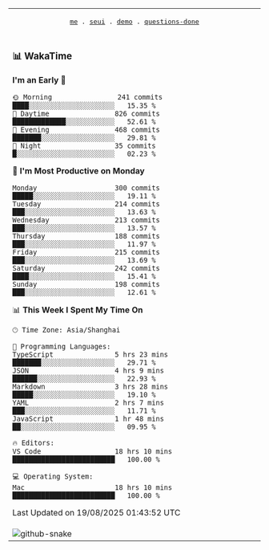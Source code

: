 
<div align="center">

<table>
<tr><td>
  <p align="center">
  <samp>
    <a href="https://github.com/seaeam/seaeam">me</a> .
    <a href="https://github.com/SeaMmMm/se-element">seui</a> .
    <a href="https://github.com/seaeam/project-demo">demo</a> .
    <a href="https://github.com/506-FETL/one-question-per-day">questions-done</a>
    
  </samp>
    </p>
</td></tr>

<tr><td>

### 📊 WakaTime

<!--START_SECTION:waka-->
**I'm an Early 🐤** 

```text
🌞 Morning                241 commits         ████░░░░░░░░░░░░░░░░░░░░░   15.35 % 
🌆 Daytime                826 commits         █████████████░░░░░░░░░░░░   52.61 % 
🌃 Evening                468 commits         ███████░░░░░░░░░░░░░░░░░░   29.81 % 
🌙 Night                  35 commits          █░░░░░░░░░░░░░░░░░░░░░░░░   02.23 % 
```
📅 **I'm Most Productive on Monday** 

```text
Monday                   300 commits         █████░░░░░░░░░░░░░░░░░░░░   19.11 % 
Tuesday                  214 commits         ███░░░░░░░░░░░░░░░░░░░░░░   13.63 % 
Wednesday                213 commits         ███░░░░░░░░░░░░░░░░░░░░░░   13.57 % 
Thursday                 188 commits         ███░░░░░░░░░░░░░░░░░░░░░░   11.97 % 
Friday                   215 commits         ███░░░░░░░░░░░░░░░░░░░░░░   13.69 % 
Saturday                 242 commits         ████░░░░░░░░░░░░░░░░░░░░░   15.41 % 
Sunday                   198 commits         ███░░░░░░░░░░░░░░░░░░░░░░   12.61 % 
```


📊 **This Week I Spent My Time On** 

```text
🕑︎ Time Zone: Asia/Shanghai

💬 Programming Languages: 
TypeScript               5 hrs 23 mins       ███████░░░░░░░░░░░░░░░░░░   29.71 % 
JSON                     4 hrs 9 mins        ██████░░░░░░░░░░░░░░░░░░░   22.93 % 
Markdown                 3 hrs 28 mins       █████░░░░░░░░░░░░░░░░░░░░   19.10 % 
YAML                     2 hrs 7 mins        ███░░░░░░░░░░░░░░░░░░░░░░   11.71 % 
JavaScript               1 hr 48 mins        ██░░░░░░░░░░░░░░░░░░░░░░░   09.95 % 

🔥 Editors: 
VS Code                  18 hrs 10 mins      █████████████████████████   100.00 % 

💻 Operating System: 
Mac                      18 hrs 10 mins      █████████████████████████   100.00 % 
```


 Last Updated on 19/08/2025 01:43:52 UTC
<!--END_SECTION:waka-->
</td></tr>

<tr><td>
  <img alt="github-snake" src="profile-snake-contrib/github-user-contribution.svg"/>
</td></tr>

</table>
